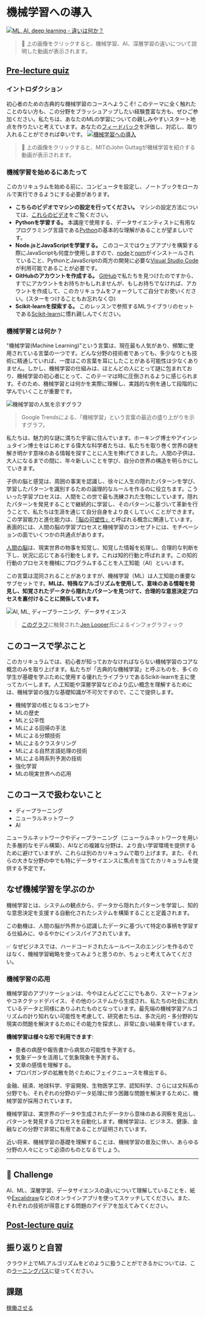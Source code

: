 # 機械学習への導入

[![ML, AI, deep learning - 違いは何か？](https://img.youtube.com/vi/lTd9RSxS9ZE/0.jpg)](https://youtu.be/lTd9RSxS9ZE "ML, AI, deep learning - 違いは何か？")

> 🎥 上の画像をクリックすると、機械学習、AI、深層学習の違いについて説明した動画が表示されます。

## [Pre-lecture quiz](https://gray-sand-07a10f403.1.azurestaticapps.net/quiz/1?loc=ja)

### イントロダクション

初心者のための古典的な機械学習のコースへようこそ! このテーマに全く触れたことのない方も、この分野をブラッシュアップしたい経験豊富な方も、ぜひご参加ください。私たちは、あなたのMLの学習についての親しみやすいスタート地点を作りたいと考えています。あなたの[フィードバック](https://github.com/microsoft/ML-For-Beginners/discussions)を評価し、対応し、取り入れることができれば幸いです。 
[![機械学習への導入](https://img.youtube.com/vi/h0e2HAPTGF4/0.jpg)](https://youtu.be/h0e2HAPTGF4 "機械学習への導入")

> 🎥 上の画像をクリックすると、MITのJohn Guttagが機械学習を紹介する動画が表示されます。
### 機械学習を始めるにあたって

このカリキュラムを始める前に、コンピュータを設定し、ノートブックをローカルで実行できるようにする必要があります。

- **こちらのビデオでマシンの設定を行ってください。** マシンの設定方法については、[これらのビデオ](https://www.youtube.com/playlist?list=PLlrxD0HtieHhS8VzuMCfQD4uJ9yne1mE6)をご覧ください。
- **Pythonを学習する。** 本講座で使用する、データサイエンティストに有用なプログラミング言語である[Python](https://docs.microsoft.com/learn/paths/python-language/?WT.mc_id=academic-77952-leestott)の基本的な理解があることが望ましいです。
- **Node.jsとJavaScriptを学習する。** このコースではウェブアプリを構築する際にJavaScriptも何度か使用しますので、[node](https://nodejs.org)と[npm](https://www.npmjs.com/)がインストールされていること、PythonとJavaScriptの両方の開発に必要な[Visual Studio Code](https://code.visualstudio.com/)が利用可能であることが必要です。
- **GitHubのアカウントを作成する。** [GitHub](https://github.com)で私たちを見つけたのですから、すでにアカウントをお持ちかもしれませんが、もしお持ちでなければ、アカウントを作成して、このカリキュラムをフォークしてご自分でお使いください。(スターをつけることもお忘れなく😊)
- **Scikit-learnを探索する。** このレッスンで参照するMLライブラリのセットである[Scikit-learn]([https://scikit-learn.org/stable/user_guide.html)に慣れ親しんでください。

### 機械学習とは何か？

"機械学習(Machine Learning)"という言葉は、現在最も人気があり、頻繁に使用されている言葉の一つです。どんな分野の技術者であっても、多少なりとも技術に精通していれば、一度はこの言葉を耳にしたことがある可能性は少なくありません。しかし、機械学習の仕組みは、ほとんどの人にとって謎に包まれており、機械学習の初心者にとって、このテーマは時に圧倒されるように感じられます。そのため、機械学習とは何かを実際に理解し、実践的な例を通して段階的に学んでいくことが重要です。

![機械学習の人気を示すグラフ](../images/hype.png)

> Google Trendsによる、「機械学習」という言葉の最近の盛り上がりを示すグラフ。

私たちは、魅力的な謎に満ちた宇宙に住んでいます。ホーキング博士やアインシュタイン博士をはじめとする偉大な科学者たちは、私たちを取り巻く世界の謎を解き明かす意味のある情報を探すことに人生を捧げてきました。人間の子供は、大人になるまでの間に、年々新しいことを学び、自分の世界の構造を明らかにしていきます。

子供の脳と感覚は、周囲の事実を認識し、徐々に人生の隠れたパターンを学び、学習したパターンを識別するための論理的なルールを作るのに役立ちます。こういった学習プロセスは、人間をこの世で最も洗練された生物にしています。隠れたパターンを発見することで継続的に学習し、そのパターンに基づいて革新を行うことで、私たちは生涯を通じて自分自身をより良くしていくことができます。この学習能力と進化能力は、[「脳の可塑性」](https://www.simplypsychology.org/brain-plasticity.html)と呼ばれる概念に関連しています。表面的には、人間の脳の学習プロセスと機械学習のコンセプトには、モチベーションの面でいくつかの共通点があります。

[人間の脳](https://www.livescience.com/29365-human-brain.html)は、現実世界の物事を知覚し、知覚した情報を処理し、合理的な判断を下し、状況に応じてある行動をします。これは知的行動と呼ばれます。この知的行動のプロセスを機械にプログラムすることを人工知能（AI）といいます。

この言葉は混同されることがありますが、機械学習（ML）は人工知能の重要なサブセットです。**MLは、特殊なアルゴリズムを使用して、意味のある情報を発見し、知覚されたデータから隠れたパターンを見つけて、合理的な意思決定プロセスを裏付けることに関係しています。**

![AI, ML, ディープラーニング、データサイエンス](../images/ai-ml-ds.png)


>[このグラフ](https://softwareengineering.stackexchange.com/questions/366996/distinction-between-ai-ml-neural-networks-deep-learning-and-data-mining)に触発された[Jen Looper](https://twitter.com/jenlooper)氏によるインフォグラフィック

## このコースで学ぶこと

このカリキュラムでは、初心者が知っておかなければならない機械学習のコアな概念のみを取り上げます。私たちが「古典的な機械学習」と呼ぶものを、多くの学生が基礎を学ぶために使用する優れたライブラリであるScikit-learnを主に使ってカバーします。人工知能や深層学習などのより広い概念を理解するためには、機械学習の強力な基礎知識が不可欠ですので、ここで提供します。

- 機械学習の核となるコンセプト
- MLの歴史
- MLと公平性
- MLによる回帰の手法
- MLによる分類技術
- MLによるクラスタリング
- MLによる自然言語処理の技術
- MLによる時系列予測の技術
- 強化学習
- MLの現実世界への応用
## このコースで扱わないこと

- ディープラーニング
- ニューラルネットワーク
- AI
  
ニューラルネットワークやディープラーニング（ニューラルネットワークを用いた多層的なモデル構築）、AIなどの複雑な分野は、より良い学習環境を提供するために避けていますが、これらは別のカリキュラムで取り上げます。また、それらの大きな分野の中でも特にデータサイエンスに焦点を当てたカリキュラムを提供する予定です。
## なぜ機械学習を学ぶのか

機械学習とは、システムの観点から、データから隠れたパターンを学習し、知的な意思決定を支援する自動化されたシステムを構築することと定義されます。

この動機は、人間の脳が外界から認識したデータに基づいて特定の事柄を学習する仕組みに、ゆるやかにインスパイアされています。

✅ なぜビジネスでは、ハードコードされたルールベースのエンジンを作るのではなく、機械学習戦略を使ってみようと思うのか、ちょっと考えてみてください。


### 機械学習の応用

機械学習のアプリケーションは、今やほとんどどこにでもあり、スマートフォンやコネクテッドデバイス、その他のシステムから生成され、私たちの社会に流れているデータと同様にありふれたものとなっています。最先端の機械学習アルゴリズムの計り知れない可能性を考慮して、研究者たちは、多次元的・多分野的な現実の問題を解決するためにその能力を探求し、非常に良い結果を得ています。

**機械学習は様々な形で利用できます**:

- 患者の病歴や報告書から病気の可能性を予測する。
- 気象データを活用して気象現象を予測する。
- 文章の感情を理解する。
- プロパガンダの拡散を防ぐためにフェイクニュースを検出する。

金融、経済、地球科学、宇宙開発、生物医学工学、認知科学、さらには文科系の分野でも、それぞれの分野のデータ処理に伴う困難な問題を解決するために、機械学習が採用されています。

機械学習は、実世界のデータや生成されたデータから意味のある洞察を見出し、パターンを発見するプロセスを自動化します。機械学習は、ビジネス、健康、金融などの分野で非常に有用であることが証明されています。

近い将来、機械学習の基礎を理解することは、機械学習の普及に伴い、あらゆる分野の人々にとって必須のものとなるでしょう。

---
## 🚀 Challenge
AI、ML、深層学習、データサイエンスの違いについて理解していることを、紙や[Excalidraw](https://excalidraw.com/)などのオンラインアプリを使ってスケッチしてください。また、それぞれの技術が得意とする問題のアイデアを加えてみてください。

## [Post-lecture quiz](https://gray-sand-07a10f403.1.azurestaticapps.net/quiz/2?loc=ja)

## 振り返りと自習

クラウド上でMLアルゴリズムをどのように扱うことができるかについては、この[ラーニングパス](https://docs.microsoft.com/learn/paths/create-no-code-predictive-models-azure-machine-learning/?WT.mc_id=academic-77952-leestott)に従ってください。

## 課題

[稼働させる](assignment.ja.md)
